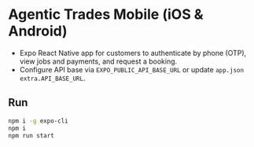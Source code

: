 # Agentic Trades Mobile (iOS & Android)
- Expo React Native app for customers to authenticate by phone (OTP), view jobs and payments, and request a booking.
- Configure API base via `EXPO_PUBLIC_API_BASE_URL` or update `app.json` `extra.API_BASE_URL`.

## Run
```bash
npm i -g expo-cli
npm i
npm run start
```
